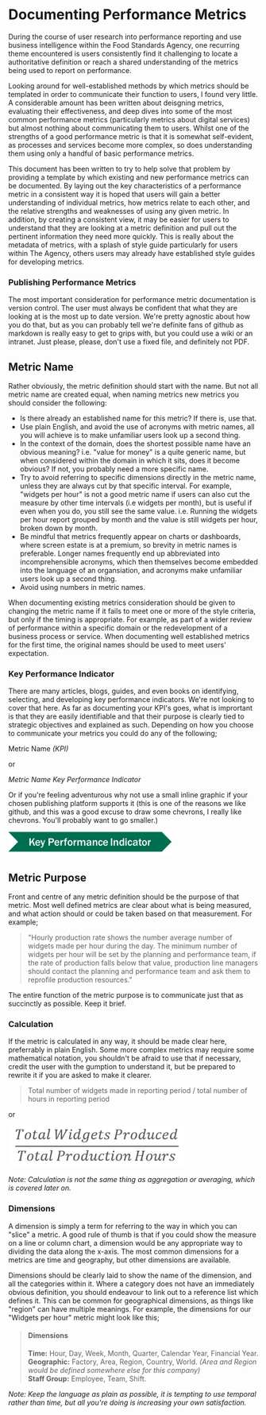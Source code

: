 # Documenting Performance Metrics

During the course of user research into performance reporting and use business intelligence within the Food Standards Agency, one recurring theme encountered is users consistently find it challenging to locate a authoritative definition or reach a shared understanding of the metrics being used to report on performance.

Looking around for well-established methods by which metrics should be templated in order to communicate their function to users, I found very little. A considerable amount has been written about deisgning metrics, evaluating their effectiveness, and deep dives into some of the most common performance metrics (particularly metrics about digital services) but almost nothing about communicating them to users. Whilst one of the strengths of a good performance metric is that it is somewhat self-evident, as processes and services become more complex, so does understanding them using only a handful of basic performance metrics.

This document has been written to try to help solve that problem by providing a template by which existing and new performance metrics can be documented. By laying out the key characteristics of a performance metric in a consistent way it is hoped that users will gain a better understanding of individual metrics, how metrics relate to each other, and the relative strengths and weaknesses of using any given metric. In addition, by creating a consistent view, it may be easier for users to understand that they are looking at a metric definition and pull out the pertinent information they need more quickly. This is really about the metadata of metrics, with a splash of style guide particularly for users within The Agency, others users may already have established style guides for developing metrics.

### Publishing Performance Metrics

The most important consideration for performance metric documentation is version control. The user must always be confident that what they are looking at is the most up to date version. We're pretty agnostic about how you do that, but as you can probably tell we're definite fans of github as markdown is really easy to get to grips with, but you could use a wiki or an intranet. Just please, please, don't use a fixed file, and definitely not PDF.

## Metric Name

Rather obviously, the metric definition should start with the name. But not all metric name are created equal, when naming metrics new metrics you should consider the following:
 
 - Is there already an established name for this metric? If there is, use that.
 - Use plain English, and avoid the use of acronyms with metric names, all you will achieve is to make unfamiliar users look up a second thing.
 - In the context of the domain, does the shortest possible name have an obvious meaning? i.e. "value for money" is a quite generic name, but when considered within the domain in which it sits, does it become obvious? If not, you probably need a more specific name.
 - Try to avoid referring to specific dimensions directly in the metric name, unless they are always cut by that specific interval. For example, "widgets per hour" is not a good metric name if users can also cut the measure by other time intervals (i.e widgets per month), but is useful if even when you do, you still see the same value. i.e. Running the widgets per hour report grouped by month and the value is still widgets per hour, broken down by month.
 - Be mindful that metrics frequently appear on charts or dashboards, where screen estate is at a premium, so brevity in metric names is preferable. Longer names frequently end up abbreviated into incomprehensible acronyms, which then themselves become embedded into the language of an organsiation, and acronyms make unfamiliar users look up a second thing.
 - Avoid using numbers in metric names.
 
 When documenting existing metrics consideration should be given to changing the metric name if it fails to meet one or more of the style criteria, but only if the timing is appropriate. For example, as part of a wider review of performance within a specific domain or the redevelopment of a business process or service. When documenting well established metrics for the first time, the original names should be used to meet users' expectation.
 
### Key Performance Indicator
 
 There are many articles, blogs, guides, and even books on identifying, selecting, and developing key performance indicators. We're not looking to cover that here. As far as documenting your KPI's goes, what is imprortant is that they are easily identifiable and that their purpose is clearly tied to strategic objectives and explained as such. Depending on how you choose to communicate your metrics you could do any of the following;
 
 Metric Name *(KPI)*
 
 or
 
 *Metric Name*
 _Key Performance Indicator_
 
 Or if you're feeling adventurous why not use a small inline graphic if your chosen publishing platform supports it (this is one of the reasons we like github, and this was a good excuse to draw some chevrons, I really like chevrons. You'll probably want to go smaller.)
 
 ![KPI](https://github.com/adamlocker/Metric_Templating/blob/master/Images/KPI.png "Key Performance Indicator")
 
## Metric Purpose
 
 Front and centre of any metric definition should be the purpose of that metric. Most well defined metrics are clear about what is being measured, and what action should or could be taken based on that measurement. For example;
> "Hourly production rate shows the number average number of widgets made per hour during the day. The minimum number of widgets per hour will be set by the planning and performance team, if the rate of production falls below that value, production line managers should contact the planning and performance team and ask them to reprofile production resources."

The entire function of the metric purpose is to communicate just that as succinctly as possible. Keep it brief.

### Calculation

 If the metric is calculated in any way, it should be made clear here, preferrably in plain English. Some more complex metrics may require some mathematical notation, you shouldn't be afraid to use that if necessary, credit the user with the gumption to understand it, but be prepared to rewrite it if you are asked to make it clearer.
 
 >Total number of widgets made in reporting period / total number of hours in reporting period
 
 or 
 
 ![Equation](https://github.com/adamlocker/Metric_Templating/blob/master/Images/Equation.png "Equation example")
 
 _Note: Calculation is not the same thing as aggregation or averaging, which is covered later on._
 
 ### Dimensions
 
 A dimension is simply a term for referring to the way in which you can "slice" a metric. A good rule of thumb is that if you could show the measure on a line or column chart, a dimension would be any appropriate way to dividing the data along the x-axis. The most common dimensions for a metrics are time and geography, but other dimensions are available.
 
 Dimensions should be clearly laid to show the name of the dimension, and all the categories within it. Where a category does not have an immediately obvious definition, you should endeavour to link out to a reference list which defines it. This can be common for geographical dimensions, as things like "region" can have multiple meanings. For example, the dimensions for our "Widgets per hour" metric might look like this;
 
 >#### Dimensions
 >**Time:** Hour, Day, Week, Month, Quarter, Calendar Year, Financial Year.  
 >**Geographic:** Factory, Area, Region, Country, World. _(Area and Region would be defined somewhere else for this company)_  
 >**Staff Group:** Employee, Team, Shift.  
 
 _Note: Keep the language as plain as possible, it is tempting to use temporal rather than time, but all you're doing is increasing your own satisfaction._